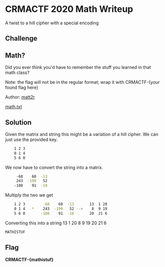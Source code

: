 # CRMACTF 2020 Math Writeup

A twist to a hill cipher with a special encoding

## Challenge

## Math? 
Did you ever think you'd have to remember the stuff you learned in that math class?

Note: the flag will not be in the regular format; wrap it with CRMACTF-{your found flag here}

Author: [matt2r]()

 [math.txt](math.txt)

## Solution
Given the matrix and string this might be a variation of a hill cipher. We can just use the provided key.

```bash 
    1 2 3     
    0 1 4  
    5 6 0 
```

We now have to convert the string into a matrix.

```bash
     -68    60  -13
     243  -199   52
    -108    91  -18
```

Multiply the two we get 

```bash 
    1 2 3        -68    60  -13       13  1 20
    0 1 4   *    243  -199   52 -->    8  9 19
    5 6 0       -108    91  -18       20  21 6
```

Converting this into a string 
13 1 20 8 9 19 20 21 6

```bash
MATHISTUF
```

## Flag

**CRMACTF-{mathistuf}**